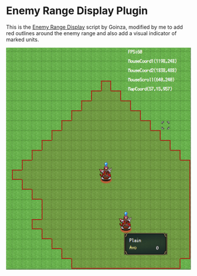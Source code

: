 # Enemy Range Display Plugin

This is the [Enemy Range Display] script by Goinza, modified by me to add red outlines around the enemy range and also add a visual indicator of marked units.

![Example][1]

[1]: Example.png

[Enemy Range Display]: https://github.com/Goinza/Plugins-for-SRPG-Studio/tree/master/Enemy%20Range%20Display
